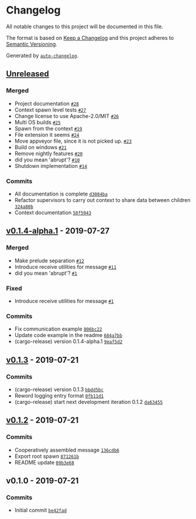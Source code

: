 # Changelog

All notable changes to this project will be documented in this file.

The format is based on [Keep a Changelog](https://keepachangelog.com/en/1.0.0/)
and this project adheres to [Semantic Versioning](https://semver.org/spec/v2.0.0.html).

Generated by [`auto-changelog`](https://github.com/CookPete/auto-changelog).

## [Unreleased](https://github.com/bastion-rs/bastion/compare/v0.1.4-alpha.1...HEAD)

### Merged

- Project documentation [`#28`](https://github.com/bastion-rs/bastion/pull/28)
- Context spawn level tests [`#27`](https://github.com/bastion-rs/bastion/pull/27)
- Change license to use Apache-2.0/MIT [`#26`](https://github.com/bastion-rs/bastion/pull/26)
- Multi OS builds [`#25`](https://github.com/bastion-rs/bastion/pull/25)
- Spawn from the context [`#19`](https://github.com/bastion-rs/bastion/pull/19)
- File extension it seems [`#24`](https://github.com/bastion-rs/bastion/pull/24)
- Move appveyor file, since it is not picked up. [`#23`](https://github.com/bastion-rs/bastion/pull/23)
- Build on windows [`#21`](https://github.com/bastion-rs/bastion/pull/21)
- Remove nightly features [`#20`](https://github.com/bastion-rs/bastion/pull/20)
- did you mean 'abrupt'? [`#10`](https://github.com/bastion-rs/bastion/pull/10)
- Shutdown implementation [`#14`](https://github.com/bastion-rs/bastion/pull/14)

### Commits

- All documentation is complete [`d3084ba`](https://github.com/bastion-rs/bastion/commit/d3084ba1c05e6a911b30a57f61acd823d83aa872)
- Refactor supervisors to carry out context to share data between children [`324a80b`](https://github.com/bastion-rs/bastion/commit/324a80b1623b18b9a874ec78759af28cbb8eb61f)
- Context documentation [`58f5943`](https://github.com/bastion-rs/bastion/commit/58f5943bbf6176beeba6da6b71fc5d875a31cd0e)

## [v0.1.4-alpha.1](https://github.com/bastion-rs/bastion/compare/v0.1.3...v0.1.4-alpha.1) - 2019-07-27

### Merged

- Make prelude separation [`#12`](https://github.com/bastion-rs/bastion/pull/12)
- Introduce receive utilities for message [`#11`](https://github.com/bastion-rs/bastion/pull/11)
- did you mean 'abrupt'? [`#1`](https://github.com/bastion-rs/bastion/pull/1)

### Fixed

- Introduce receive utilities for message [`#1`](https://github.com/bastion-rs/bastion/issues/1)

### Commits

- Fix communication example [`806bc22`](https://github.com/bastion-rs/bastion/commit/806bc2229b6b089b1c5f6e0f1e387dff9492e041)
- Update code example in the readme [`684a7bb`](https://github.com/bastion-rs/bastion/commit/684a7bb7101289fb74fe824d3f5e3c5938156f64)
- (cargo-release) version 0.1.4-alpha.1 [`9eaf5d2`](https://github.com/bastion-rs/bastion/commit/9eaf5d298f28caa28763291469a2e9ccdd716611)

## [v0.1.3](https://github.com/bastion-rs/bastion/compare/v0.1.2...v0.1.3) - 2019-07-21

### Commits

- (cargo-release) version 0.1.3 [`bbdd5bc`](https://github.com/bastion-rs/bastion/commit/bbdd5bc1be225cc14c6d9a64585fcdcccc29de84)
- Reword logging entry format [`0fb11d1`](https://github.com/bastion-rs/bastion/commit/0fb11d19db943e8eebfa9ca4e136db161b1275aa)
- (cargo-release) start next development iteration 0.1.2 [`da63455`](https://github.com/bastion-rs/bastion/commit/da63455761ae2d5bd6ff3a34c74b87fc49441d71)

## [v0.1.2](https://github.com/bastion-rs/bastion/compare/v0.1.0...v0.1.2) - 2019-07-21

### Commits

- Cooperatively assembled message [`136cdb6`](https://github.com/bastion-rs/bastion/commit/136cdb6056ede3c1c612ba0ede7479abb4da52fc)
- Export root spawn [`871261b`](https://github.com/bastion-rs/bastion/commit/871261bf72780f34013266b38edac6bb80416c3f)
- README update [`09b3e68`](https://github.com/bastion-rs/bastion/commit/09b3e689f9b38db5963d14bbbfea65df9bba6e3a)

## v0.1.0 - 2019-07-21

### Commits

- Initial commit [`be42fad`](https://github.com/bastion-rs/bastion/commit/be42fad8120e8e92f6a98133d054681950123cbf)
